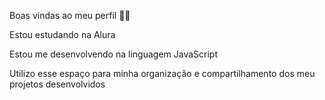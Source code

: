 Boas vindas ao meu perfil 💙💙

Estou estudando na Alura

Estou me desenvolvendo na linguagem JavaScript

Utilizo esse espaço para minha organização e compartilhamento dos meu projetos desenvolvidos
